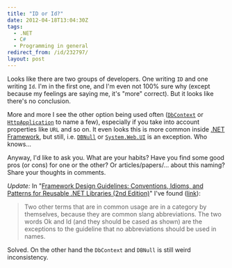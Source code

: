 ```yaml
---
title: "ID or Id?"
date: 2012-04-18T13:04:30Z
tags:
  - .NET
  - C#
  - Programming in general
redirect_from: /id/232797/
layout: post
---
```

Looks like there are two groups of developers. One writing `ID` and one writing `Id`. I'm in the first one, and I'm even not 100% sure why (except because my feelings are saying me, it's "more" correct). But it looks like there's no conclusion.

More and more I see the other option being used often ([`DbContext`][1] or [`HttpApplication`][2] to name a few), especially if you take into account properties like `URL` and so on. It even looks this is more common inside [.NET Framework][3], but still, i.e. [`DBNull`][4] or [`System.Web.UI`][5] is an exception. Who knows...

Anyway, I'd like to ask you. What are your habits? Have you find some good pros (or cons) for one or the other? Or articles/papers/... about this naming? Share your thoughts in comments.

_Update:_ In "[Framework Design Guidelines: Conventions, Idioms, and Patterns for Reusable .NET Libraries (2nd Edition)][6]" I've found ([link][7]):

> Two other terms that are in common usage are in a category by themselves, because they are common slang abbreviations. The two words Ok and Id (and they should be cased as shown) are the exceptions to the guideline that no abbreviations should be used in names.

Solved. On the other hand the `DbContext` and `DBNull` is still weird inconsistency.

[1]: http://msdn.microsoft.com/en-us/library/system.data.entity.dbcontext.aspx
[2]: http://msdn.microsoft.com/en-us/library/system.web.httpapplication.aspx
[3]: http://www.microsoft.com/net
[4]: http://msdn.microsoft.com/en-us/library/system.dbnull.aspx
[5]: http://msdn.microsoft.com/en-us/library/system.web.ui.aspx
[6]: https://kindle.amazon.com/work/framework-design-guidelines-conventions-ebook/B001868XIQ/B0017SWPNO
[7]: https://kindle.amazon.com/post/yf-A47m2S7WC6KD4RSgbVQ